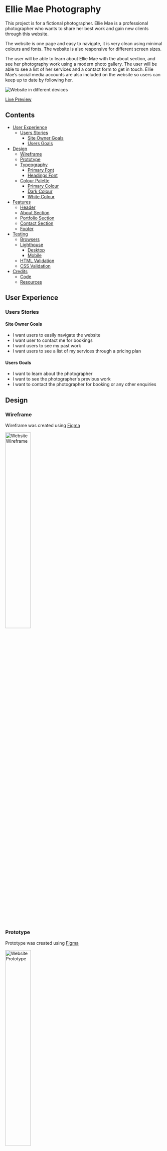 # Ellie Mae Photography
This project is for a fictional photographer. Ellie Mae is a professional photographer who wants to share her best work and gain new clients through this website. 

The website is one page and easy to navigate, it is very clean using minimal colours and fonts. The website is also responsive for different screen sizes. 

The user will be able to learn about Ellie Mae with the about section, and see her photography work using a modern photo gallery. The user will be able to see a list of her services and a contact form to get in touch. Ellie Mae’s social media accounts are also included on the website so users can keep up to date by following her. 

<img src="./readme-assets/images/responsive.png" alt="Website in different devices">

[Live Preview](https://edwardshanahan07.github.io/ellie-mae-photography/)

## Contents

- [User Experience](#user-experience)
  - [Users Stories](#users-stories)
     - [Site Owner Goals](#site-owner-goals)
     - [Users Goals](#users-goals)
- [Design](#design)
  - [Wireframe](#wireframe)
  - [Prototype](#prototype)
  - [Typepgraphy](#typography)
    - [Primary Font](#primary-font) 
    - [Headings Font](#headings-font) 
  - [Colour Palette](#colour-palette)
    - [Primary Colour](#primary-colour) 
    - [Dark Colour](#dark-colour) 
    - [White Colour](#white-colour) 
- [Features](#features)
  - [Header](#header)
  - [About Section](#about-section)
  - [Portfolio Section](#portfolio-section)
  - [Contact Section](#contact-section)
  - [Footer](#footer)
- [Testing](#testing)
  - [Browsers](#browsers)
  - [Lighthouse](#lighthouse)
    - [Desktop](#desktop)
    - [Mobile](#mobile)
  - [HTML Validation](#html-validation)
  - [CSS Validation](#css-validation)
- [Credits](#credits)
  - [Code](#code)
  - [Resources](#resources)

## User Experience 

### Users Stories 

#### Site Owner Goals
- I want users to easily navigate the website
- I want user to contact me for bookings 
- I want users to see my past work 
- I want users to see a list of my services through a pricing plan 

#### Users Goals
- I want to learn about the photographer
- I want to see the photographer's previous work 
- I want to contact the photographer for booking or any other enquiries 

## Design 

### Wireframe
Wireframe was created using [Figma](https://www.figma.com/)

<img src="./readme-assets/images/wireframe.jpg" alt="Website Wireframe" width="40%" height="40%">

### Prototype

Prototype was created using [Figma](https://www.figma.com/)

<img src="./readme-assets/images/prototype.jpg" alt="Website Prototype" width="40%" height="40%">

### Typography 
The fonts used are from [Google Fonts](https://fonts.google.com/).

#### Primary Font:
[Montserrat](https://fonts.google.com/specimen/Montserrat)

#### Headings Font:

[Playfair Display](https://fonts.google.com/specimen/Playfair+Display)

### Colour Palette 

<img src="./readme-assets/images/colour-palette.png" alt="Colour Palette" width="40%" height="40%">

Colour palette was generated using [Coolors](https://coolors.co/).

#### Primary Colour:
#3E78B2

#### Dark Colour:
#303036

#### White Colour: 
#ffffff

## Features

### Header

<img src="./readme-assets/images/feature-header.png" alt="Website Header" />

The header contains two sections the navbar and the hero. The navbar lets the user navigate through the website. When a user clicks a link in the navigation it will bring them to that section.
The hero contains Ellie Mae's photo and introductory text. There is also a hire me button linked to the contact section.

### About Section

<img src="./readme-assets/images/feature-about.png" alt="Website About Section">

The about section has Ellie Mae's photo and a biography about her. There are also her social media icons linked to her social media. 

### Portfolio Section

<img src="./readme-assets/images/feature-portfolio.png" alt="Website Portfolio Section">

The portfolio section contains photos of Ellie Mae's best work. There are eight images in total.  The image gallery is made with CSS Grid, to give a modern look to the website.

### Pricing Section

<img src="./readme-assets/images/feature-pricing.png" alt="Website Pricing Section">

The pricing section contains three cards. The cards have different pricing plans. If the user clicks the enquire button, their default email app will open with the subject of the pricing plan which they want to enquire about and the Ellie Mae's email.

### Contact Section

<img src="./readme-assets/images/feature-contact.png" alt="Website Contact Section">

The contact section has Ellie Mae's photo and a contact form. The user can contact Ellie Mae using their name, email, and message. The user must fill out all the forms because it won't send.

### Footer

<img src="./readme-assets/images/feature-footer.png" alt="Website Footer">

The footer contains three sections. The first section is website information. The second section has the website navigation. The last section has contact information.

## Testing 

### Browsers
Tested website in three different web browsers and the website works the same in all three.
- Google Chrome 
- Safari 
- Firefox 

### Lighthouse

#### Desktop
Tested website for desktop on Google Devtools Lighthouse and returnd max scores!

<img src="./readme-assets/images/lighthouse-desktop.png" alt="Google lighthouse results for desktop">

#### Mobile
Tested website for mobile on Google Devtools Lighthouse and returnd hight scores!

<img src="./readme-assets/images/lighthouse-mobile.png" alt="Google lighthouse results for mobile">

### HTML Validation 
Tested HTML code with [W3C Validator](https://validator.w3.org/) and returned no errors.

<img src="./readme-assets/images/html-checker.png" alt="W3C HTML code checker results">

### CSS Validation 
Tested HTML code with [Jigsaw](https://jigsaw.w3.org/css-validator/) and returned no errors.

<img src="./readme-assets/images/css-validation.png" alt="Jigsaw CSS validation results">

## Credits 

### Code 

#### Reference Code for responsive navbar
[How to Create a Responsive Hamburger Menu with HTML, CSS, & JavaScript](https://medium.com/@codefoxx/how-to-create-a-responsive-hamburger-menu-with-html-css-javascript-4dc10a45d3)

### Resources 
- [Code Institute](https://codeinstitute.net/ie/)
- [A Complete Guide to CSS Grid](https://css-tricks.com/snippets/css/complete-guide-grid/)
- [A Complete Guide to Flexbox](https://css-tricks.com/snippets/css/a-guide-to-flexbox/)
[MDN](https://developer.mozilla.org/en-US/)

- [Figma](https://www.figma.com/)

- [Pexels](https://www.pexels.com/)
- [Google Fonts](https://fonts.google.com/)
- [Coolors](https://coolors.co/)
- [Font Awesome](https://fontawesome.com/)
- [I Love Img](https://www.iloveimg.com/resize-image)
- [Am I Responsive](https://ui.dev/amiresponsive)
